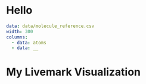 # Hello

```yaml table
data: data/molecule_reference.csv
width: 300
columns:
  - data: atoms
  - data: __
```

# My Livemark Visualization

<div id="chart"></div>

<script src="https://d3js.org/d3.v7.min.js"></script>
<script>
d3.json("data.json").then(function(data) {
  var nodes = data.nodes;
  var links = data.links;

  var width = 600;
  var height = 400;

  var svg = d3.select("#chart").append("svg")
    .attr("width", width)
    .attr("height", height);

  var simulation = d3.forceSimulation(nodes)
    .force("link", d3.forceLink(links).id(function(d) { return d.id; }))
    .force("charge", d3.forceManyBody())
    .force("center", d3.forceCenter(width / 2, height / 2));

  var link = svg.selectAll("line")
    .data(links)
    .enter().append("line")
    .attr("stroke", "#999")
    .attr("stroke-width", "2");

  var node = svg.selectAll("circle")
    .data(nodes)
    .enter().append("circle")
    .attr("r", 10)
    .attr("fill", "#333");

  simulation.on("tick", function() {
    link.attr("x1", function(d) { return d.source.x; })
      .attr("y1", function(d) { return d.source.y; })
      .attr("x2", function(d) { return d.target.x; })
      .attr("y2", function(d) { return d.target.y; });

    node.attr("cx", function(d) { return d.x; })
      .attr("cy", function(d) { return d.y; });
  });
});
</script>
